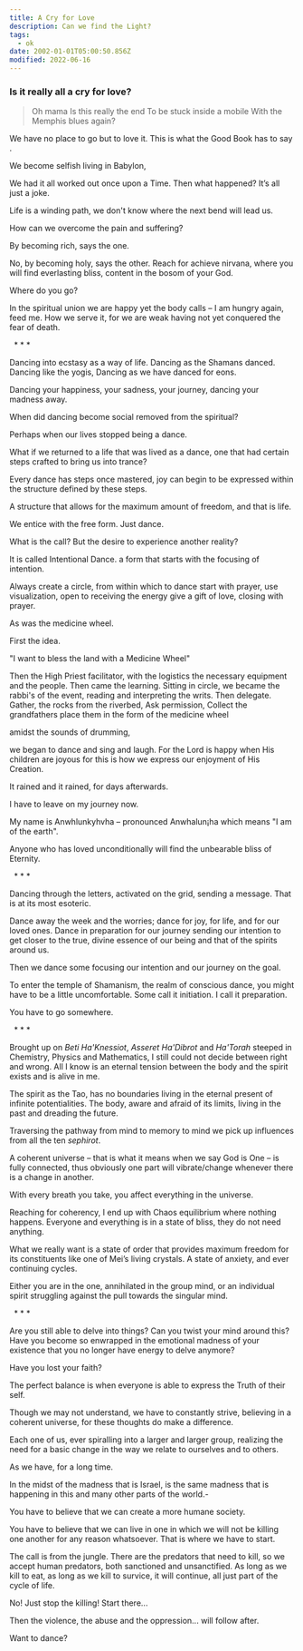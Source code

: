 ```yaml
---
title: A Cry for Love
description: Can we find the Light?
tags:
  - ok
date: 2002-01-01T05:00:50.856Z
modified: 2022-06-16
---
```


<div class="poem">

<h3>Is it really all a cry for love?</h3>

> Oh mama
> Is this really the end
> To be stuck inside a mobile
> With the Memphis blues again?

We have no place to go but to love it.
This is what the Good Book has to say .

We become selfish
living in Babylon,

We had it all worked out once upon a Time.
Then what happened?
It’s all just a joke.

Life is a winding path,
we don't know
where the next bend will lead us.

How can we overcome
the pain and suffering?

By becoming rich,
says the one.

No, by becoming holy, says the other.
Reach for achieve nirvana,
where you will find everlasting bliss,
content in the bosom of your God.

Where do you go?

In the spiritual union
we are happy
yet the body calls –
I am hungry again, feed me.
How we serve it,
for we are weak
having not yet conquered
the fear of death.

&nbsp;&nbsp;\* \* \*

Dancing into ecstasy as a way of life.
Dancing as the Shamans danced.
Dancing like the yogis,
Dancing as we have danced for eons.

Dancing your happiness, your sadness, your journey,
dancing your madness away.

When did dancing become social
removed from the spiritual?

Perhaps when our lives stopped being a dance.

What if we returned to a life
that was lived as a dance,
one that had certain steps
crafted to bring us into trance?

Every dance has steps
once mastered,
joy can begin to be expressed
within the structure defined by these steps.

A structure that allows for the maximum amount of freedom,
and that is life.

We entice with the free form.
Just dance.

What is the call?
But the desire to experience another reality?

It is called Intentional Dance.
a form that starts with the focusing
of intention.

Always create a circle,
from within which to dance
start with prayer,
use visualization,
open to receiving the energy
give a gift of love,
closing with prayer.

As was the medicine wheel.

First the idea.

"I want to bless the land with a Medicine Wheel"

Then the High Priest facilitator,
with the logistics the necessary equipment and the people.
Then came the learning.
Sitting in circle, we became the rabbi's of the event,
reading and interpreting the writs.
Then delegate.
Gather, the rocks from the riverbed,
Ask permission,
Collect the grandfathers
place them in the form of the medicine wheel

amidst the sounds of drumming,

we began to dance and sing and laugh.
For the Lord is happy when His children are joyous
for this is how we express our enjoyment of His Creation.

It rained and it rained, for days afterwards.

I have to leave on my journey now.

My name is Anwhlunkyhvha –
pronounced Anwhalun¡ha
which means "I am of the earth".

Anyone who has loved unconditionally
will find the unbearable bliss of Eternity.

&nbsp;&nbsp;\* \* \*

Dancing through the letters,
activated on the grid,
sending a message.
That is at its most esoteric.

Dance away the week and the worries;
dance for joy, for life, and for our loved ones.
Dance in preparation for our journey
sending our intention to get closer to
the true, divine essence of our being
and that of the spirits around us.

Then we dance some
focusing our intention and our journey
on the goal.

To enter the temple of Shamanism,
the realm of conscious dance,
you might have to be a little uncomfortable.
Some call it initiation.
I call it preparation.

You have to go somewhere.

&nbsp;&nbsp;\* \* \*

Brought up on _Beti Ha'Knessiot_,
_Asseret Ha'Dibrot_ and _Ha'Torah_
steeped in Chemistry, Physics
and Mathematics,
I still could not decide between right and wrong.
All I know is
an eternal tension
between the body and the spirit exists
and is alive in me.

The spirit as the Tao,
has no boundaries
living in the eternal present
of infinite potentialities.
The body,
aware and afraid
of its limits,
living in the past and
dreading the future.

Traversing the pathway
from mind to memory to mind
we pick up influences
from all the ten _sephirot_.

A coherent universe –
that is what it means
when we say God is One –
is fully connected,
thus obviously one part will vibrate/change
whenever there is a change in another.

With every breath you take,
you affect everything in the universe.

Reaching for coherency,
I end up with Chaos
equilibrium where nothing happens.
Everyone and everything
is in a state of bliss,
they do not need anything.

What we really want
is a state of order
that provides maximum freedom
for its constituents
like one of Mei’s living crystals.
A state of anxiety,
and ever continuing cycles.

Either you are in the one,
annihilated in the group mind,
or an individual spirit struggling
against the pull towards
the singular mind.

&nbsp;&nbsp;\* \* \*

Are you still able to delve into things?
Can you twist your mind around this?
Have you become so enwrapped
in the emotional madness of your existence
that you no longer have energy
to delve anymore?

Have you lost your faith?

The perfect balance is
when everyone is able
to express the Truth of their self.

Though we may not understand,
we have to
constantly strive,
believing in a coherent universe,
for these thoughts do make a
difference.

Each one of us,
ever spiralling
into a larger and larger group,
realizing
the need
for a basic change
in the way
we relate to ourselves
and to others.

As we have, for a long time.

In the midst of the madness that is Israel,
is the same madness that is happening in this
and many other parts of the world.-

You have to believe
that we can create
a more humane society.

You have to believe that we can
live in one in which we will not be killing
one another for any reason whatsoever.
That is where we have to start.

The call is from the jungle.
There are the predators that need to kill,
so we accept human predators,
both sanctioned and unsanctified.
As long as we kill to eat,
as long as we kill to survice,
it will continue,
all just part of the cycle of life.

No!
Just stop the killing!
Start there...

Then the violence, the abuse and the oppression...
will follow after.

Want to dance?

</div>
